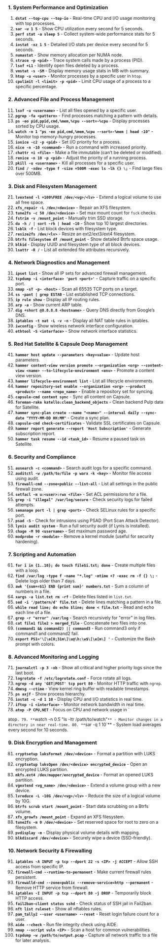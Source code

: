 ### **1. System Performance and Optimization**

1. **`dstat --top-cpu --top-io`** - Real-time CPU and I/O usage monitoring with top processes.
2. **`sar -u 1 5`** - Show CPU utilization every second for 5 seconds.
3. **`perf stat -a sleep 5`** - Collect system-wide performance stats for 5 seconds.
4. **`iostat -xz 1 5`** - Detailed I/O stats per device every second for 5 seconds.
5. **`numastat`** - Show memory allocation per NUMA node.
6. **`strace -p <pid>`** - Trace system calls made by a process (PID).
7. **`lsof +L1`** - Identify open files deleted by a process.
8. **`vmstat -s -SM`** - Display memory usage stats in MB with summary.
9. **`htop -u <user>`** - Monitor processes by a specific user in `htop`.
10. **`cpulimit -l <limit> -p <pid>`** - Limit CPU usage of a process to a specific percentage.

### **2. Advanced File and Process Management**

11. **`lsof -u <username>`** - List all files opened by a specific user.
12. **`pgrep -fa <pattern>`** - Find processes matching a pattern with details.
13. **`ps -eo pid,ppid,cmd,%mem,%cpu --sort=-%cpu`** - Display processes sorted by CPU usage.
14. **`watch -n 1 "ps -eo pid,cmd,%mem,%cpu --sort=-%mem | head -10"`** - Monitor top memory-hungry processes.
15. **`ionice -c2 -p <pid>`** - Set I/O priority for a process.
16. **`nice -n -10 <command>`** - Run a command with increased priority.
17. **`chattr +i <file>`** - Make a file immutable (can’t be deleted or modified).
18. **`renice -n 10 -p <pid>`** - Adjust the priority of a running process.
19. **`pkill -u <username>`** - Kill all processes for a specific user.
20. **`find / -xdev -type f -size +500M -exec ls -lh {} \;`** - Find large files over 500MB.

### **3. Disk and Filesystem Management**

21. **`lvextend -l +100%FREE /dev/<vg>/<lv>`** - Extend a logical volume to use all free space.
22. **`xfs_repair -L /dev/<device>`** - Repair an XFS filesystem.
23. **`tune2fs -c 50 /dev/<device>`** - Set max mount count for `fsck` checks.
24. **`fstrim -v /mount_point`** - Manually trim SSD storage.
25. **`du -h / | sort -rh | head -10`** - Show top 10 largest directories.
26. **`lsblk -f`** - List block devices with filesystem type.
27. **`resize2fs /dev/<lv>`** - Resize an ext2/ext3/ext4 filesystem.
28. **`btrfs filesystem df /mount_point`** - Show detailed Btrfs space usage.
29. **`blkid`** - Display UUID and filesystem type of all block devices.
30. **`lsattr -R /`** - List all extended file attributes recursively.

### **4. Network Diagnostics and Management**

31. **`ipset list`** - Show all IP sets for advanced firewall management.
32. **`tcpdump -i <interface> 'port <port>'`** - Capture traffic on a specific port.
33. **`nmap -sT -p- <host>`** - Scan all 65535 TCP ports on a target.
34. **`ss -pant | grep ESTAB`** - List established TCP connections.
35. **`ip rule show`** - Display all IP routing rules.
36. **`arp -a`** - Show current ARP table.
37. **`dig +short @8.8.8.8 <hostname>`** - Query DNS directly from Google’s DNS.
38. **`iptables -t nat -L -v -n`** - Display all NAT table rules in iptables.
39. **`iwconfig`** - Show wireless network interface configuration.
40. **`ethtool -S <interface>`** - Show network interface statistics.

### **5. Red Hat Satellite & Capsule Deep Management**

41. **`hammer host update --parameters <key=value>`** - Update host parameters.
42. **`hammer content-view version promote --organization <org> --content-view <name> --to-lifecycle-environment <env>`** - Promote a content view version.
43. **`hammer lifecycle-environment list`** - List all lifecycle environments.
44. **`hammer repository-set enable --organization <org> --product <product> --name <repo_name>`** - Enable a repository set for syncing.
45. **`capsule-cmd content sync`** - Sync all content on Capsule.
46. **`foreman-rake katello:clean_backend_objects`** - Clean backend Pulp data for Satellite.
47. **`hammer sync-plan create --name "<name>" --interval daily --sync-date "YYYY-MM-DD HH:MM"`** - Create a sync plan.
48. **`capsule-cmd check-certificates`** - Validate SSL certificates on Capsule.
49. **`hammer report generate --report 'Host Subscription'`** - Generate subscription report.
50. **`hammer task resume --id <task_id>`** - Resume a paused task on Satellite.

### **6. Security and Compliance**

51. **`ausearch -c <command>`** - Search audit logs for a specific command.
52. **`auditctl -w /path/to/file -p warx -k <key>`** - Monitor file access using audit.
53. **`firewall-cmd --zone=public --list-all`** - List all settings in the public firewall zone.
54. **`setfacl -m u:<user>:rwx <file>`** - Set ACL permissions for a file.
55. **`grep -i "illegal" /var/log/secure`** - Check security logs for failed attempts.
56. **`semanage port -l | grep <port>`** - Check SELinux rules for a specific port.
57. **`psad -S`** - Check for intrusions using PSAD (Port Scan Attack Detector).
58. **`lynis audit system`** - Run a full security audit (if Lynis is installed).
59. **`chage -M 90 <username>`** - Set maximum password age.
60. **`modprobe -r <module>`** - Remove a kernel module (useful for security hardening).

### **7. Scripting and Automation**

61. **`for i in {1..10}; do touch file$i.txt; done`** - Create multiple files with a loop.
62. **`find /var/log -type f -name "*.log" -mtime +7 -exec rm -f {} \;`** - Delete logs older than 7 days.
63. **`awk '{sum+=$1} END {print sum}' numbers.txt`** - Sum a column of numbers in a file.
64. **`xargs -a list.txt rm -rf`** - Delete files listed in `list.txt`.
65. **`sed -i '/pattern/d' file.txt`** - Delete lines matching a pattern in a file.
66. **`while read line; do echo $line; done < file.txt`** - Read and echo each line of a file.
67. **`grep -r "error" /var/log`** - Search recursively for "error" in log files.
68. **`cat file1 file2 > merged_file`** - Concatenate two files into one.
69. **`(command1 && command2) || command3`** - Run command3 only if command1 and command2 fail.
70. **`export PS1='\[\e[0;31m\]\u@\h:\w$\[\e[m\] '`** - Customize the Bash prompt with colors.

### **8. Advanced Monitoring and Logging**

71. **`journalctl -p 3 -xb`** - Show all critical and higher priority logs since the last boot.
72. **`logrotate -f /etc/logrotate.conf`** - Force rotate all logs.
73. **`ngrep -d any 'GET|POST' tcp port 80`** - Monitor HTTP traffic with `ngrep`.
74. **`dmesg --ctime`** - View kernel ring buffer with readable timestamps.
75. **`ps axjf`** - Show process hierarchy.
76. **`iostat -c -d 1 10`** - Display CPU and I/O statistics in real time.
77. **`iftop -i <interface>`** - Monitor network bandwidth in real time.
78. **`atop -P CPU,NET`** - Focus on CPU and network usage in `

atop`.
79. **`watch -n 0.5 "ls -ltr /path/to/watch"`** - Monitor changes in a directory in near real-time.
80. **`sar -q 1 10`** - System load averages every second for 10 seconds.

### **9. Disk Encryption and Management**

81. **`cryptsetup luksFormat /dev/<device>`** - Format a partition with LUKS encryption.
82. **`cryptsetup luksOpen /dev/<device> encrypted_device`** - Open an encrypted LUKS partition.
83. **`mkfs.ext4 /dev/mapper/encrypted_device`** - Format an opened LUKS partition.
84. **`vgextend <vg_name> /dev/<device>`** - Extend a volume group with a new device.
85. **`lvreduce -L -10G /dev/<vg>/<lv>`** - Reduce the size of a logical volume by 10G.
86. **`btrfs scrub start /mount_point`** - Start data scrubbing on a Btrfs volume.
87. **`xfs_growfs /mount_point`** - Expand an XFS filesystem.
88. **`tune2fs -m 0 /dev/<device>`** - Set reserved space for root to zero on a filesystem.
89. **`pvdisplay -m`** - Display physical volume details with mapping.
90. **`blkdiscard /dev/<device>`** - Securely wipe a device (SSD-friendly).

### **10. Network Security & Firewalling**

91. **`iptables -A INPUT -p tcp --dport 22 -s <IP> -j ACCEPT`** - Allow SSH access from specific IP.
92. **`firewall-cmd --runtime-to-permanent`** - Make current firewall rules persistent.
93. **`firewalld-cmd --zone=public --remove-service=http --permanent`** - Remove HTTP service from firewall.
94. **`iptables -I INPUT -p tcp --dport 80 -j DROP`** - Temporarily block HTTP access.
95. **`fail2ban-client status sshd`** - Check status of SSH jail in Fail2ban.
96. **`nft list ruleset`** - Show all nftables rules.
97. **`pam_tally2 --user <username> --reset`** - Reset login failure count for a user.
98. **`aide --check`** - Run file integrity check using AIDE.
99. **`nmap --script vuln <IP>`** - Scan a host for common vulnerabilities.
100. **`tcpdump -w /path/to/output.pcap`** - Capture all network traffic to a file for later analysis.

